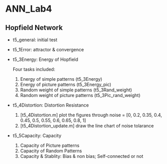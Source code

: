ANN_Lab4
=======
Hopfield Network
--------------
* t5_general: initial test

* t5_1Error: attractor & convergence

* t5_3Energy: Energy of Hopfield

  Four tasks included:
  1. Energy of simple patterns (t5_3Energy)
  2. Energy of picture patterns (t5_3Energy_pic)
  3. Random weight of simple patterns (t5_3Rand_weight)
  4. Random weight of picture patterns (t5_3Pic_rand_weight)

* t5_4Distortion: Distortion Resistance
    1. [t5_4Distortion.m] plot the figures through noise = [0, 0.2, 0.35, 0.4, 0.45, 0.5, 0.55, 0.6, 0.65, 0.8, 1]
    2. [t5_4Distortion_update.m] draw the line chart of noise tolarance

* t5_5Capacity: Capacity
  1. Capacity of Picture patterns
  2. Capacity of Random Patterns
  3. Capacity & Stablity: Bias & non bias; Self-connected or not
